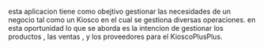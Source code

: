 esta aplicacion tiene  como obejtivo gestionar las necesidades de un negocio tal como un Kiosco en el cual se gestiona diversas operaciones.  en esta oportunidad lo que se aborda es la 
intencion de gestionar los productos , las ventas , y los proveedores para el KioscoPlusPlus. 
